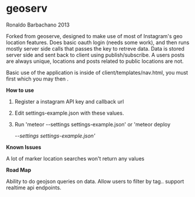 geoserv
=========
Ronaldo Barbachano 2013

Forked from geoserve, designed to make use of most of Instagram's geo location features. Does basic oauth login (needs some work), and then runs mostly server side calls that passes the key to retreve data. Data is stored server side and sent back to client using publish/subscribe. A users posts are always unique, locations and posts related to public locations are not.

Basic use of the application is inside of client/templates/nav.html, you must first  which you may then .

**How to use**

1) Register a instagram API key and callback url

2) Edit settings-example.json with these values.

3) Run 'meteor --settings settings-example.json' or 'meteor deploy <address> --settings settings-example.json'


**Known Issues**

A lot of marker location searches won't return any values

**Road Map**

Ability to do geojson queries on data. Allow users to filter by tag.. support realtime api endpoints.
